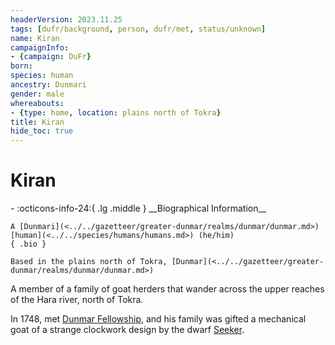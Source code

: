 ```yaml
---
headerVersion: 2023.11.25
tags: [dufr/background, person, dufr/met, status/unknown]
name: Kiran
campaignInfo:
- {campaign: DuFr}
born:
species: human
ancestry: Dunmari
gender: male
whereabouts:
- {type: home, location: plains north of Tokra}
title: Kiran
hide_toc: true
---
```

# Kiran
<div class="grid cards ext-narrow-margin ext-one-column" markdown>
- :octicons-info-24:{ .lg .middle } __Biographical Information__

    A [Dunmari](<../../gazetteer/greater-dunmar/realms/dunmar/dunmar.md>) [human](<../../species/humans/humans.md>) (he/him)  
    { .bio }

    Based in the plains north of Tokra, [Dunmar](<../../gazetteer/greater-dunmar/realms/dunmar/dunmar.md>)
</div>


A member of a family of goat herders that wander across the upper reaches of the Hara river, north of Tokra. 

In 1748, met [Dunmar Fellowship](<../pcs/dunmar-fellowship/dunmar-fellowship.md>), and his family was gifted a mechanical goat of a strange clockwork design by the dwarf [Seeker](<../pcs/dunmar-fellowship/seeker.md>). 